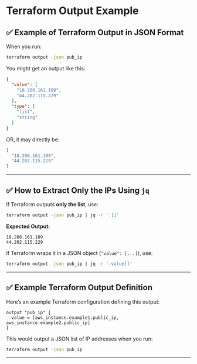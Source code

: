# Terraform Output Example

## ✅ Example of Terraform Output in JSON Format

When you run:
```bash
terraform output -json pub_ip
```
You might get an output like this:
```json
{
  "value": [
    "18.208.161.109",
    "44.202.115.229"
  ],
  "type": [
    "list",
    "string"
  ]
}
```
OR, it may directly be:
```json
[
  "18.208.161.109",
  "44.202.115.229"
]
```

---

## ✅ How to Extract Only the IPs Using `jq`

If Terraform outputs **only the list**, use:
```bash
terraform output -json pub_ip | jq -r '.[]'
```
**Expected Output:**
```
18.208.161.109
44.202.115.229
```

If Terraform wraps it in a JSON object (`"value": [...]`), use:
```bash
terraform output -json pub_ip | jq -r '.value[]'
```

---

## ✅ Example Terraform Output Definition

Here’s an example Terraform configuration defining this output:

```hcl
output "pub_ip" {
  value = [aws_instance.example1.public_ip, aws_instance.example2.public_ip]
}
```
This would output a JSON list of IP addresses when you run:
```bash
terraform output -json pub_ip
```

---

